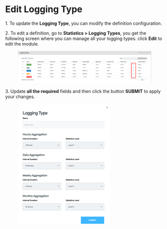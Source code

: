 # Edit Logging Type

1\.      To update the **Logging Type**, you can modify the definition configuration.

2\.      To edit a definition, go to **Statistics > Logging Types**, you get the following screen where you can manage all your logging types. click **Edit** to edit the module.&#x20;

<div align="left">

<figure><img src="../../../.gitbook/assets/image (205).png" alt=""><figcaption></figcaption></figure>

</div>

3\.      Update **all the required** fields and then click the button **SUBMIT** to apply your changes.

<div align="left">

<figure><img src="../../../.gitbook/assets/image (206).png" alt="" width="293"><figcaption></figcaption></figure>

</div>
